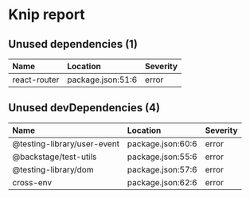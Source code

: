 # Knip report

## Unused dependencies (1)

| Name         | Location          | Severity |
| :----------- | :---------------- | :------- |
| react-router | package.json:51:6 | error    |

## Unused devDependencies (4)

| Name                        | Location          | Severity |
| :-------------------------- | :---------------- | :------- |
| @testing-library/user-event | package.json:60:6 | error    |
| @backstage/test-utils       | package.json:55:6 | error    |
| @testing-library/dom        | package.json:57:6 | error    |
| cross-env                   | package.json:62:6 | error    |
